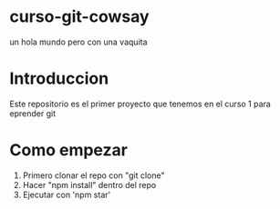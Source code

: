 # curso-git-cowsay
un hola mundo pero con una vaquita

# Introduccion
Este repositorio es el primer proyecto que tenemos en el curso 1 para eprender git

# Como empezar
1. Primero clonar el repo con "git clone"
2. Hacer "npm install" dentro del repo
3. Ejecutar con 'npm star'